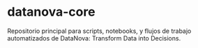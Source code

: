 # datanova-core
Repositorio principal para scripts, notebooks, y flujos de trabajo automatizados de DataNova: Transform Data into Decisions.
